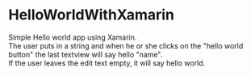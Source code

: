 # HelloWorldWithXamarin
Simple Hello world app using Xamarin.<br>
The user puts in a string and when he or she clicks on the "hello world button" the last textview will say
hello "name".<br>
If the user leaves the edit text empty, it will say hello world.
